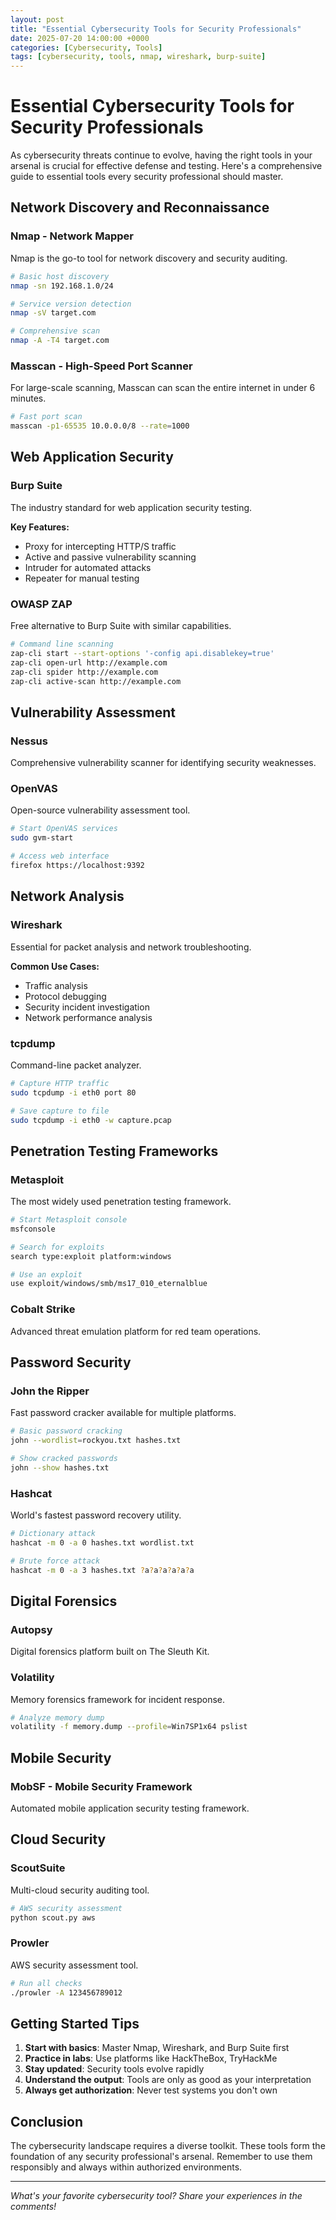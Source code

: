 ```yaml
---
layout: post
title: "Essential Cybersecurity Tools for Security Professionals"
date: 2025-07-20 14:00:00 +0000
categories: [Cybersecurity, Tools]
tags: [cybersecurity, tools, nmap, wireshark, burp-suite]
---
```


# Essential Cybersecurity Tools for Security Professionals

As cybersecurity threats continue to evolve, having the right tools in your arsenal is crucial for effective defense and testing. Here's a comprehensive guide to essential tools every security professional should master.

## Network Discovery and Reconnaissance

### Nmap - Network Mapper
Nmap is the go-to tool for network discovery and security auditing.

```bash
# Basic host discovery
nmap -sn 192.168.1.0/24

# Service version detection
nmap -sV target.com

# Comprehensive scan
nmap -A -T4 target.com
```

### Masscan - High-Speed Port Scanner
For large-scale scanning, Masscan can scan the entire internet in under 6 minutes.

```bash
# Fast port scan
masscan -p1-65535 10.0.0.0/8 --rate=1000
```

## Web Application Security

### Burp Suite
The industry standard for web application security testing.

**Key Features:**
- Proxy for intercepting HTTP/S traffic
- Active and passive vulnerability scanning
- Intruder for automated attacks
- Repeater for manual testing

### OWASP ZAP
Free alternative to Burp Suite with similar capabilities.

```bash
# Command line scanning
zap-cli start --start-options '-config api.disablekey=true'
zap-cli open-url http://example.com
zap-cli spider http://example.com
zap-cli active-scan http://example.com
```

## Vulnerability Assessment

### Nessus
Comprehensive vulnerability scanner for identifying security weaknesses.

### OpenVAS
Open-source vulnerability assessment tool.

```bash
# Start OpenVAS services
sudo gvm-start

# Access web interface
firefox https://localhost:9392
```

## Network Analysis

### Wireshark
Essential for packet analysis and network troubleshooting.

**Common Use Cases:**
- Traffic analysis
- Protocol debugging
- Security incident investigation
- Network performance analysis

### tcpdump
Command-line packet analyzer.

```bash
# Capture HTTP traffic
sudo tcpdump -i eth0 port 80

# Save capture to file
sudo tcpdump -i eth0 -w capture.pcap
```

## Penetration Testing Frameworks

### Metasploit
The most widely used penetration testing framework.

```bash
# Start Metasploit console
msfconsole

# Search for exploits
search type:exploit platform:windows

# Use an exploit
use exploit/windows/smb/ms17_010_eternalblue
```

### Cobalt Strike
Advanced threat emulation platform for red team operations.

## Password Security

### John the Ripper
Fast password cracker available for multiple platforms.

```bash
# Basic password cracking
john --wordlist=rockyou.txt hashes.txt

# Show cracked passwords
john --show hashes.txt
```

### Hashcat
World's fastest password recovery utility.

```bash
# Dictionary attack
hashcat -m 0 -a 0 hashes.txt wordlist.txt

# Brute force attack
hashcat -m 0 -a 3 hashes.txt ?a?a?a?a?a?a
```

## Digital Forensics

### Autopsy
Digital forensics platform built on The Sleuth Kit.

### Volatility
Memory forensics framework for incident response.

```bash
# Analyze memory dump
volatility -f memory.dump --profile=Win7SP1x64 pslist
```

## Mobile Security

### MobSF - Mobile Security Framework
Automated mobile application security testing framework.

## Cloud Security

### ScoutSuite
Multi-cloud security auditing tool.

```bash
# AWS security assessment
python scout.py aws
```

### Prowler
AWS security assessment tool.

```bash
# Run all checks
./prowler -A 123456789012
```

## Getting Started Tips

1. **Start with basics**: Master Nmap, Wireshark, and Burp Suite first
2. **Practice in labs**: Use platforms like HackTheBox, TryHackMe
3. **Stay updated**: Security tools evolve rapidly
4. **Understand the output**: Tools are only as good as your interpretation
5. **Always get authorization**: Never test systems you don't own

## Conclusion

The cybersecurity landscape requires a diverse toolkit. These tools form the foundation of any security professional's arsenal. Remember to use them responsibly and always within authorized environments.

---

*What's your favorite cybersecurity tool? Share your experiences in the comments!*
